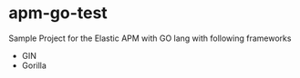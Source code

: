 # apm-go-test

Sample Project for the Elastic APM with GO lang with following frameworks
* GIN
* Gorilla
